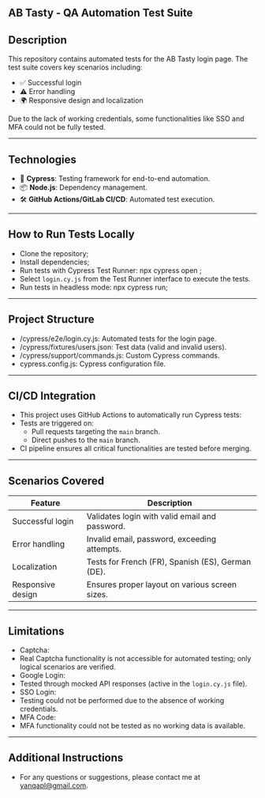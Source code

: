 ## AB Tasty - QA Automation Test Suite

## Description
This repository contains automated tests for the AB Tasty login page. The test suite covers key scenarios including:
- ✅ Successful login
- ⚠️ Error handling
- 🌍 Responsive design and localization

Due to the lack of working credentials, some functionalities like SSO and MFA could not be fully tested.

---

## Technologies
- 🚀 **Cypress**: Testing framework for end-to-end automation.
- 📦 **Node.js**: Dependency management.
- 🛠️ **GitHub Actions/GitLab CI/CD**: Automated test execution.

---

## How to Run Tests Locally

- Clone the repository;
- Install dependencies;
- Run tests with Cypress Test Runner: npx cypress open ;
- Select `login.cy.js` from the Test Runner interface to execute the tests.
- Run tests in headless mode: npx cypress run;

---

## Project Structure

- /cypress/e2e/login.cy.js: Automated tests for the login page.
- /cypress/fixtures/users.json: Test data (valid and invalid users).
- /cypress/support/commands.js: Custom Cypress commands.
- cypress.config.js: Cypress configuration file.

---

## CI/CD Integration

- This project uses GitHub Actions to automatically run Cypress tests:
- Tests are triggered on:
  - Pull requests targeting the `main` branch.
  - Direct pushes to the `main` branch.
- CI pipeline ensures all critical functionalities are tested before merging.

---

## Scenarios Covered

| Feature          | Description                                   |
|-------------------|-----------------------------------------------|
| Successful login | Validates login with valid email and password.|
| Error handling   | Invalid email, password, exceeding attempts.  |
| Localization     | Tests for French (FR), Spanish (ES), German (DE). |
| Responsive design| Ensures proper layout on various screen sizes.|

---

## Limitations

- Captcha:
- Real Captcha functionality is not accessible for automated testing; only logical scenarios are verified.
- Google Login:
- Tested through mocked API responses (active in the `login.cy.js` file).
- SSO Login:
- Testing could not be performed due to the absence of working credentials.
- MFA Code:
- MFA functionality could not be tested as no working data is available.

---

## Additional Instructions

- For any questions or suggestions, please contact me at yanqapl@gmail.com.


 
